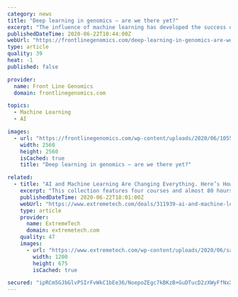 ```yaml
---
category: news
title: "Deep learning in genomics – are we there yet?"
excerpt: "The influence of machine learning has developed the success of bioinformatics. However, current advances in the “-omics” space post new challenges for the machine learning (ML) community. Deep learning (DL) is considered a more efficient and effective way to deal with big data,"
publishedDateTime: 2020-06-22T10:44:00Z
webUrl: "https://frontlinegenomics.com/deep-learning-in-genomics-are-we-there-yet/"
type: article
quality: 39
heat: -1
published: false

provider:
  name: Front Line Genomics
  domain: frontlinegenomics.com

topics:
  - Machine Learning
  - AI

images:
  - url: "https://frontlinegenomics.com/wp-content/uploads/2020/06/1055-scaled.jpg"
    width: 2560
    height: 2560
    isCached: true
    title: "Deep learning in genomics – are we there yet?"

related:
  - title: "AI and Machine Learning Are Changing Everything. Here’s How You Can Get In On The Fun"
    excerpt: "This collection features four courses and almost 80 hours of content, introducing interested students to the skills, tools and processes needed to not only understand AI, but apply that knowledge to any given field."
    publishedDateTime: 2020-06-22T18:01:00Z
    webUrl: "https://www.extremetech.com/deals/311939-ai-and-machine-learning-are-changing-everything-heres-how-you-can-get-in-on-the-fun"
    type: article
    provider:
      name: ExtremeTech
      domain: extremetech.com
    quality: 47
    images:
      - url: "https://www.extremetech.com/wp-content/uploads/2020/06/sale_29690_article_image.jpg"
        width: 1200
        height: 675
        isCached: true

secured: "ipRCm5GJbGlvPSIrFvWkC1bEe36/NoepoZEgc7kBKzB+GuDTucD2zXWyFfNxX9EFSCa/aUganTgIIrKwA/HWqyMns8wkjKiSTtTrHtFQdLcKltTmArpR7D4D71URBaXw/V8vsHeXryJ1/+nHoMFR8jVwdFakp6mYZDwphLIZu/LgGlRZwqeSnWh55il09YNpl8oyf9PZwQw0YKY7QhS79KiV2Rpw06p0Lu3xLI/7K9ZLbuKZBuUU5xvvwjbMpzoLO9Sgw3LszAkuad4OkmIDy5rOLtE5WBttORsPesLZWTkqqR+LBnhuHNnkqTxA4AFOzTANr9lbR9Bt6BylxWMF/w==;AH8ULFb8Qhx8kJjhMzJVzg=="
---
```


